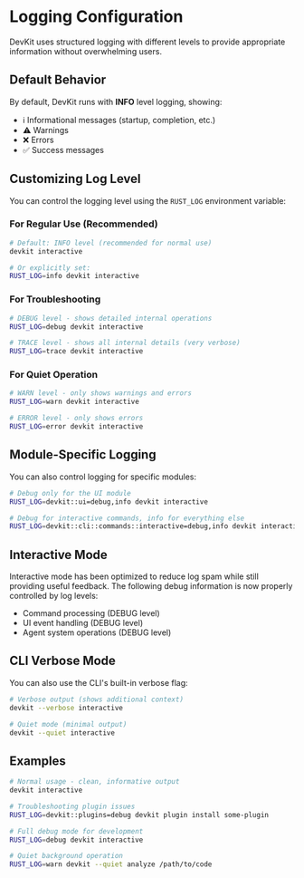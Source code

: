 # Logging Configuration

DevKit uses structured logging with different levels to provide appropriate information without overwhelming users.

## Default Behavior

By default, DevKit runs with **INFO** level logging, showing:
- ℹ️ Informational messages (startup, completion, etc.)
- ⚠️ Warnings
- ❌ Errors
- ✅ Success messages

## Customizing Log Level

You can control the logging level using the `RUST_LOG` environment variable:

### For Regular Use (Recommended)
```bash
# Default: INFO level (recommended for normal use)
devkit interactive

# Or explicitly set:
RUST_LOG=info devkit interactive
```

### For Troubleshooting
```bash
# DEBUG level - shows detailed internal operations
RUST_LOG=debug devkit interactive

# TRACE level - shows all internal details (very verbose)
RUST_LOG=trace devkit interactive
```

### For Quiet Operation
```bash
# WARN level - only shows warnings and errors
RUST_LOG=warn devkit interactive

# ERROR level - only shows errors
RUST_LOG=error devkit interactive
```

## Module-Specific Logging

You can also control logging for specific modules:

```bash
# Debug only for the UI module
RUST_LOG=devkit::ui=debug,info devkit interactive

# Debug for interactive commands, info for everything else
RUST_LOG=devkit::cli::commands::interactive=debug,info devkit interactive
```

## Interactive Mode

Interactive mode has been optimized to reduce log spam while still providing useful feedback. The following debug information is now properly controlled by log levels:

- Command processing (DEBUG level)
- UI event handling (DEBUG level)  
- Agent system operations (DEBUG level)

## CLI Verbose Mode

You can also use the CLI's built-in verbose flag:

```bash
# Verbose output (shows additional context)
devkit --verbose interactive

# Quiet mode (minimal output)
devkit --quiet interactive
```

## Examples

```bash
# Normal usage - clean, informative output
devkit interactive

# Troubleshooting plugin issues
RUST_LOG=devkit::plugins=debug devkit plugin install some-plugin

# Full debug mode for development
RUST_LOG=debug devkit interactive

# Quiet background operation
RUST_LOG=warn devkit --quiet analyze /path/to/code
```